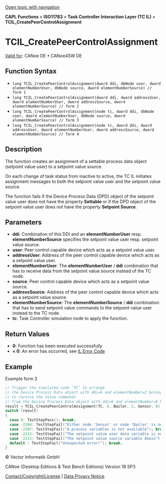 [Open topic with navigation](../../../../../../CANoeDEFamily.htm#Topics/CAPLFunctions/ISO11783/ISOInteractionLayerTC/Functions/CAPLfunctionIso11783TCILCreatePeerControlAssignment.md)

**CAPL Functions** » **ISO11783** » **Task Controller Interaction Layer (TC IL)** » **TCIL_CreatePeerControlAssignment**

# TCIL_CreatePeerControlAssignment

[Valid for](../../../../Shared/FeatureAvailability.md): CANoe DE • CANoe4SW DE

## Function Syntax

- `long TCIL_CreatePeerControlAssignment(dword ddi, dbNode user, dword elementNumberUser, dbNode source, dword elementNumberSource) // form 1`
- `long TCIL_CreatePeerControlAssignment(dword ddi, dword addressUser, dword elementNumberUser, dword addressSource, dword elementNumberSource) // form 2`
- `long TCIL_CreatePeerControlAssignment(node tc, dword ddi, dbNode user, dword elementNumberUser, dbNode source, dword elementNumberSource) // form 3`
- `long TCIL_CreatePeerControlAssignment(node tc, dword ddi, dword addressUser, dword elementNumberUser, dword addressSource, dword elementNumberSource) // form 4`

## Description

The function creates an assignment of a settable process data object (setpoint value user) to a setpoint value source.

On each change of task status from inactive to active, the TC IL initiates assignment messages to both the setpoint value user and the setpoint value source.

The function fails if the Device Process Data (DPD) object of the setpoint value user does not have the property **Settable** or if the DPD object of the setpoint value user does not have the property **Setpoint Source**.

## Parameters

- **ddi**: Combination of this DDI and an **elementNumberUser** resp. **elementNumberSource** specifies the setpoint value user resp. setpoint value source.
- **user**: Peer control capable device which acts as a setpoint value user.
- **addressUser**: Address of the peer control capable device which acts as a setpoint value user.
- **elementNumberUser**: The **elementNumberUser** / **ddi** combination that has to receive data from the setpoint value source instead of the TC node.
- **source**: Peer control capable device which acts as a setpoint value source.
- **addressSource**: Address of the peer control capable device which acts as a setpoint value source.
- **elementNumberSource**: The **elementNumberSource** / **ddi** combination that has to send setpoint value commands to the setpoint value user instead to the TC node.
- **tc**: Task Controller simulation node to apply the function.

## Return Values

- **0**: Function has been executed successfully
- **< 0**: An error has occurred, see [IL Error Code](../../../CAPLfunctionsISOj1939ErrorCodes.md)

## Example

Example form 3

```c
// Trigger the simulated node ‘TC’ to arrange
// the Device Process Data object with ddi=6 and elementNumber=2 belongs to the Bailer
// to receive the Value commands
// from the Device Process Data object with ddi=6 and elementNumber=8 belongs to the Sensor
result = TCIL_CreatePeerControlAssignment(TC, 6, Bailer, 2, Sensor, 8);
switch (result)
{
  case 0: TestStepPass(); break;
  case -2204: TestStepFail("Either node 'Sensor' or node 'Bailer' is no client device!"); break;
  case -2207: TestStepFail("A process variables is not available"); break;
  case -2212: TestStepFail("The setpoint value user data variable is not settable"); break;
  case -2213: TestStepFail("The setpoint value source variable doesn’t have the ‘control source’ property"); break;
  default : TestStepFail("Unexpected error!"); break;
}
```

© Vector Informatik GmbH

CANoe (Desktop Editions & Test Bench Editions) Version 18 SP3

[Contact/Copyright/License](../../../../Shared/ContactCopyrightLicense.md) | [Data Privacy Notice](https://www.vector.com/int/en/company/get-info/privacy-policy/)